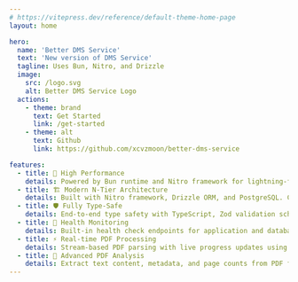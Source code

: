```yaml
---
# https://vitepress.dev/reference/default-theme-home-page
layout: home

hero:
  name: 'Better DMS Service'
  text: 'New version of DMS Service'
  tagline: Uses Bun, Nitro, and Drizzle
  image:
    src: /logo.svg
    alt: Better DMS Service Logo
  actions:
    - theme: brand
      text: Get Started
      link: /get-started
    - theme: alt
      text: Github
      link: https://github.com/xcvzmoon/better-dms-service

features:
  - title: 🚀 High Performance
    details: Powered by Bun runtime and Nitro framework for lightning-fast execution. Optimized for handling large file uploads and concurrent processing tasks.
  - title: 🏗️ Modern N-Tier Architecture
    details: Built with Nitro framework, Drizzle ORM, and PostgreSQL. Clean separation of concerns with dedicated layers for routes, services, repositories, and database operations.
  - title: 🛡️ Fully Type-Safe
    details: End-to-end type safety with TypeScript, Zod validation schemas, and Drizzle ORM. Runtime validation ensures data integrity and prevents type-related errors.
  - title: 🔄 Health Monitoring
    details: Built-in health check endpoints for application and database status monitoring. Real-time metrics including uptime, memory usage, and system performance.
  - title: ⚡ Real-time PDF Processing
    details: Stream-based PDF parsing with live progress updates using Server-Sent Events (SSE). Process multiple PDFs asynchronously with real-time feedback to users.
  - title: 📄 Advanced PDF Analysis
    details: Extract text content, metadata, and page counts from PDF files using the unpdf library. Support for complex PDF structures with comprehensive data extraction.
---
```

